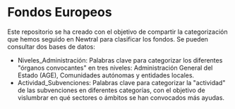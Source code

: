 # Fondos Europeos

Este repositorio se ha creado con el objetivo de compartir la categorización que hemos seguido en Newtral para clasificar los fondos.
Se pueden consultar dos bases de datos:
  - Niveles_Administración: Palabras clave para categorizar los diferentes "órganos convocantes" en tres niveles: Administración General del Estado (AGE), Comunidades autónomas y entidades locales.
  - Actividad_Subvenciones: Palabras clave para categorizar la "actividad" de las subvenciones en diferentes categorías, con el objetivo de vislumbrar en qué sectores o ámbitos se han convocados más ayudas. 
